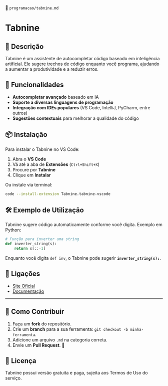 📌 `programacao/tabnine.md`

# Tabnine

## 🔹 Descrição
Tabnine é um assistente de autocompletar código baseado em inteligência artificial. Ele sugere trechos de código enquanto você programa, ajudando a aumentar a produtividade e a reduzir erros.

## 🚀 Funcionalidades
- **Autocompletar avançado** baseado em IA
- **Suporte a diversas linguagens de programação**
- **Integração com IDEs populares** (VS Code, IntelliJ, PyCharm, entre outros)
- **Sugestões contextuais** para melhorar a qualidade do código

## 📦 Instalação
Para instalar o Tabnine no VS Code:

1. Abra o **VS Code**
2. Vá até a aba de **Extensões** (`Ctrl+Shift+X`)
3. Procure por **Tabnine**
4. Clique em **Instalar**

Ou instale via terminal:
```bash
code --install-extension Tabnine.tabnine-vscode
```

## 🛠️ Exemplo de Utilização
Tabnine sugere código automaticamente conforme você digita. Exemplo em Python:

```python
# Função para inverter uma string
def inverter_string(s):
    return s[::-1]
```

Enquanto você digita `def inv`, o Tabnine pode sugerir **`inverter_string(s):`**.

## 🔗 Ligações
- [Site Oficial](https://www.tabnine.com/)
- [Documentação](https://www.tabnine.com/docs/)

---

## 🌟 Como Contribuir
1. Faça um **fork** do repositório.
2. Crie um **branch** para a sua ferramenta: `git checkout -b minha-ferramenta`.
3. Adicione um arquivo `.md` na categoria correta.
4. Envie um **Pull Request**. 🎉

## 📜 Licença
Tabnine possui versão gratuita e paga, sujeita aos Termos de Uso do serviço.

